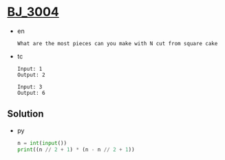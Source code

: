 # [BJ_3004](https://acmicpc.net/problem/3004)

* en

  ```en
  What are the most pieces can you make with N cut from square cake
  ```

* tc

  ```tc
  Input: 1
  Output: 2

  Input: 3
  Output: 6
  ```

## Solution

* py

  ```py
  n = int(input())
  print((n // 2 + 1) * (n - n // 2 + 1))
  ```
